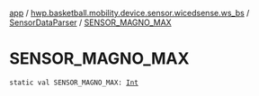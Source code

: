 [app](../../index.md) / [hwp.basketball.mobility.device.sensor.wicedsense.ws_bs](../index.md) / [SensorDataParser](index.md) / [SENSOR_MAGNO_MAX](.)

# SENSOR_MAGNO_MAX

`static val SENSOR_MAGNO_MAX: `[`Int`](https://kotlinlang.org/api/latest/jvm/stdlib/kotlin/-int/index.html)